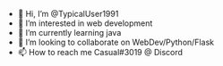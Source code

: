 - 👋 Hi, I’m @TypicalUser1991
- 👀 I’m interested in web development
- 🌱 I’m currently learning java
- 💞️ I’m looking to collaborate on WebDev/Python/Flask
- 📫 How to reach me Casual#3019 @ Discord

<!---
TypicalUser1991/TypicalUser1991 is a ✨ special ✨ repository because its `README.md` (this file) appears on your GitHub profile.
You can click the Preview link to take a look at your changes.
--->
